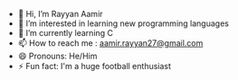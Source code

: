 - 👋 Hi, I’m Rayyan Aamir
- 👀 I’m interested in learning new programming languages
- 🌱 I’m currently learning C 
- 📫 How to reach me : aamir.rayyan27@gmail.com
- 😄 Pronouns: He/Him
- ⚡ Fun fact: I'm a huge football enthusiast

<!---
Rayyan-2704/Rayyan-2704 is a ✨ special ✨ repository because its `README.md` (this file) appears on your GitHub profile.
You can click the Preview link to take a look at your changes.
--->
